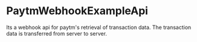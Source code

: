 # PaytmWebhookExampleApi
Its a webhook api for paytm's retrieval of transaction data. The transaction data is transferred from server to server.
